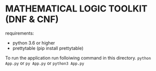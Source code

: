 # MATHEMATICAL LOGIC TOOLKIT (DNF & CNF)

requirements:
- python 3.6 or higher
- prettytable (pip install prettytable)

To run the application run folloiwing command in this directory.
`python App.py` or `py App.py` or `python3 App.py`